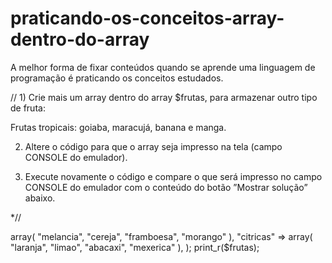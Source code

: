 # praticando-os-conceitos-array-dentro-do-array
A melhor forma de fixar conteúdos quando se aprende uma linguagem de programação é praticando os conceitos estudados. 

// 1) Crie mais um array dentro do array $frutas, para armazenar outro tipo de fruta:

Frutas tropicais: goiaba, maracujá, banana e manga.

2) Altere o código para que o array seja impresso na tela (campo CONSOLE do emulador).

3) Execute novamente o código e compare o que será impresso no campo CONSOLE do emulador com o conteúdo do botão ”Mostrar solução” abaixo.

*//


<?php
    $frutas = array (
		"vermelhas" => array( 
		    "melancia", 
		    "cereja", 
		    "framboesa",
		    "morango"
		 ),    
 		
		"citricas" => array(
		    "laranja", 
		    "limao",
		    "abacaxi",
		    "mexerica"
		 ),
    );
     print_r($frutas);
